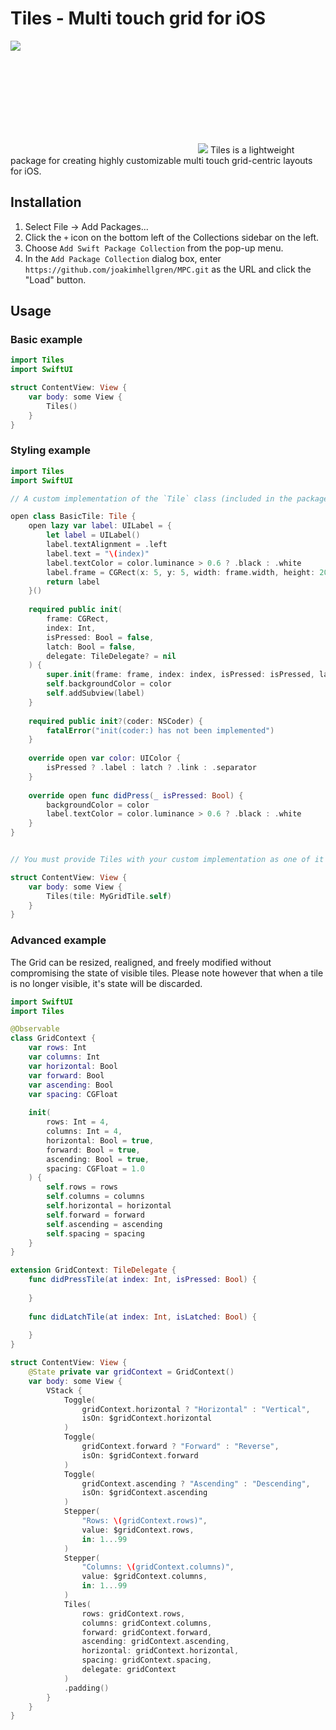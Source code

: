 # Tiles - Multi touch grid for iOS
<p><img src="https://img.shields.io/badge/iOS-14.0+-blue.svg"/></p>
<svg><img src="https://cdn.glitch.global/3f78c00c-cde8-40cf-bf59-1d274881b8e9/Tiles_Logotype_V2.svg?v=1711905351164"/></svg>
Tiles is a lightweight package for creating highly customizable multi touch grid-centric layouts for iOS.

## Installation
1. Select File -> Add Packages...
2. Click the `+` icon on the bottom left of the Collections sidebar on the left.
3. Choose `Add Swift Package Collection` from the pop-up menu.
4. In the `Add Package Collection` dialog box, enter `https://github.com/joakimhellgren/MPC.git` as the URL and click the "Load" button.

## Usage

### Basic example
```swift
import Tiles
import SwiftUI

struct ContentView: View {
    var body: some View {
        Tiles()
    }
}
```

### Styling example

```swift
import Tiles
import SwiftUI

// A custom implementation of the `Tile` class (included in the package by default):

open class BasicTile: Tile {
    open lazy var label: UILabel = {
        let label = UILabel()
        label.textAlignment = .left
        label.text = "\(index)"
        label.textColor = color.luminance > 0.6 ? .black : .white
        label.frame = CGRect(x: 5, y: 5, width: frame.width, height: 20)
        return label
    }()
    
    required public init(
        frame: CGRect,
        index: Int,
        isPressed: Bool = false,
        latch: Bool = false,
        delegate: TileDelegate? = nil
    ) {
        super.init(frame: frame, index: index, isPressed: isPressed, latch: latch, delegate: delegate)
        self.backgroundColor = color
        self.addSubview(label)
    }
    
    required public init?(coder: NSCoder) {
        fatalError("init(coder:) has not been implemented")
    }
    
    override open var color: UIColor {
        isPressed ? .label : latch ? .link : .separator
    }
    
    override open func didPress(_ isPressed: Bool) {
        backgroundColor = color
        label.textColor = color.luminance > 0.6 ? .black : .white
    }
}


// You must provide Tiles with your custom implementation as one of it's arguments:

struct ContentView: View {
    var body: some View {
        Tiles(tile: MyGridTile.self)
    }
}
```

### Advanced example
The Grid can be resized, realigned, and freely modified without compromising the state of visible tiles.
Please note however that when a tile is no longer visible, it's state will be discarded.

```swift
import SwiftUI
import Tiles

@Observable
class GridContext {
    var rows: Int
    var columns: Int
    var horizontal: Bool
    var forward: Bool
    var ascending: Bool
    var spacing: CGFloat
    
    init(
        rows: Int = 4,
        columns: Int = 4,
        horizontal: Bool = true,
        forward: Bool = true,
        ascending: Bool = true,
        spacing: CGFloat = 1.0
    ) {
        self.rows = rows
        self.columns = columns
        self.horizontal = horizontal
        self.forward = forward
        self.ascending = ascending
        self.spacing = spacing
    }
}

extension GridContext: TileDelegate {
    func didPressTile(at index: Int, isPressed: Bool) {
        
    }
    
    func didLatchTile(at index: Int, isLatched: Bool) {
        
    }
}

struct ContentView: View {
    @State private var gridContext = GridContext()
    var body: some View {
        VStack {
            Toggle(
                gridContext.horizontal ? "Horizontal" : "Vertical",
                isOn: $gridContext.horizontal
            )
            Toggle(
                gridContext.forward ? "Forward" : "Reverse",
                isOn: $gridContext.forward
            )
            Toggle(
                gridContext.ascending ? "Ascending" : "Descending",
                isOn: $gridContext.ascending
            )
            Stepper(
                "Rows: \(gridContext.rows)",
                value: $gridContext.rows,
                in: 1...99
            )
            Stepper(
                "Columns: \(gridContext.columns)",
                value: $gridContext.columns,
                in: 1...99
            )
            Tiles(
                rows: gridContext.rows,
                columns: gridContext.columns,
                forward: gridContext.forward, 
                ascending: gridContext.ascending,
                horizontal: gridContext.horizontal, 
                spacing: gridContext.spacing,
                delegate: gridContext
            )
            .padding()
        }
    }
}
